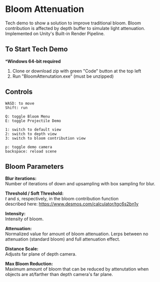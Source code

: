# Bloom Attenuation
Tech demo to show a solution to improve traditional bloom. Bloom contribution is affected by depth buffer to simulate light attenuation. Implemented on Unity's Built-in Render Pipeline.

## To Start Tech Demo
***Windows 64-bit required** 
1. Clone or download zip with green "Code" button at the top left 
2. Run "BloomAttenutation.exe" (must be unzipped)

## Controls
    WASD: to move
    Shift: run

    Q: toggle Bloom Menu
    E: toggle Projectile Demo
    
    1: switch to default view
    2: switch to depth view
    3: switch to bloom contribution view
    
    p: toggle demo camera
    backspace: reload scene
    
## Bloom Parameters
**Blur iterations:** \
Number of iterations of down and upsampling with box sampling for blur.

**Threshold / Soft Threshold:** \
 *t* and *s*, respectively, in the bloom contribution function \
described here: https://www.desmos.com/calculator/tgc6s2bn1y

**Intensity:** \
Intensity of bloom.

**Attenuation:** \
Normalized value for amount of bloom attenuation. Lerps between no attenuation (standard bloom) and full attenuation effect.

**Distance Scale:** \
Adjusts far plane of depth camera.

**Max Bloom Reduction:** \
Maximum amount of bloom that can be reduced by attenutation when objects are at/farther than depth camera's far plane.

